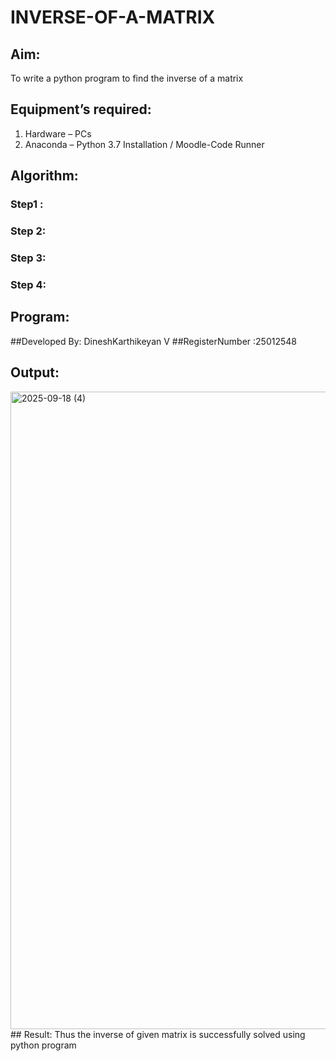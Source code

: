 # INVERSE-OF-A-MATRIX
## Aim:
To write a python program to find the inverse of a matrix
## Equipment’s required:
1. 	Hardware – PCs
2. 	Anaconda – Python 3.7 Installation / Moodle-Code Runner
## Algorithm:
### Step1 : 
### Step 2: 
### Step 3: 
### Step 4: 

## Program:
##Developed By: DineshKarthikeyan V
##RegisterNumber :25012548
## Output:
<img width="1920" height="1020" alt="2025-09-18 (4)" src="https://github.com/user-attachments/assets/2250c4bc-ea50-4664-a9ca-291824a9ed1a" />
## Result:
Thus the inverse of given matrix is successfully solved using python program

